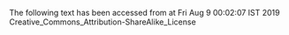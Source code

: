 The following text has been accessed from at Fri Aug 9 00:02:07 IST 2019
Creative_Commons_Attribution-ShareAlike_License
